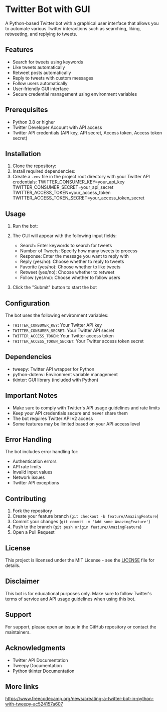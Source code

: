 # Twitter Bot with GUI

A Python-based Twitter bot with a graphical user interface that allows you to automate various Twitter interactions such as searching, liking, retweeting, and replying to tweets.

## Features

- Search for tweets using keywords
- Like tweets automatically
- Retweet posts automatically
- Reply to tweets with custom messages
- Follow users automatically
- User-friendly GUI interface
- Secure credential management using environment variables

## Prerequisites

- Python 3.8 or higher
- Twitter Developer Account with API access
- Twitter API credentials (API key, API secret, Access token, Access token secret)

## Installation

1. Clone the repository:
2. Install required dependencies:
3. Create a `.env` file in the project root directory with your Twitter API credentials:
   TWITTER_CONSUMER_KEY=your_api_key
   TWITTER_CONSUMER_SECRET=your_api_secret
   TWITTER_ACCESS_TOKEN=your_access_token
   TWITTER_ACCESS_TOKEN_SECRET=your_access_token_secret


## Usage

1. Run the bot:
2. The GUI will appear with the following input fields:
   - Search: Enter keywords to search for tweets
   - Number of Tweets: Specify how many tweets to process
   - Response: Enter the message you want to reply with
   - Reply (yes/no): Choose whether to reply to tweets
   - Favorite (yes/no): Choose whether to like tweets
   - Retweet (yes/no): Choose whether to retweet
   - Follow (yes/no): Choose whether to follow users

3. Click the "Submit" button to start the bot

## Configuration

The bot uses the following environment variables:
- `TWITTER_CONSUMER_KEY`: Your Twitter API key
- `TWITTER_CONSUMER_SECRET`: Your Twitter API secret
- `TWITTER_ACCESS_TOKEN`: Your Twitter access token
- `TWITTER_ACCESS_TOKEN_SECRET`: Your Twitter access token secret

## Dependencies

- tweepy: Twitter API wrapper for Python
- python-dotenv: Environment variable management
- tkinter: GUI library (included with Python)

## Important Notes

- Make sure to comply with Twitter's API usage guidelines and rate limits
- Keep your API credentials secure and never share them
- The bot requires Twitter API v2 access
- Some features may be limited based on your API access level

## Error Handling

The bot includes error handling for:
- Authentication errors
- API rate limits
- Invalid input values
- Network issues
- Twitter API exceptions

## Contributing

1. Fork the repository
2. Create your feature branch (`git checkout -b feature/AmazingFeature`)
3. Commit your changes (`git commit -m 'Add some AmazingFeature'`)
4. Push to the branch (`git push origin feature/AmazingFeature`)
5. Open a Pull Request

## License

This project is licensed under the MIT License - see the [LICENSE](LICENSE) file for details.

## Disclaimer

This bot is for educational purposes only. Make sure to follow Twitter's terms of service and API usage guidelines when using this bot.

## Support

For support, please open an issue in the GitHub repository or contact the maintainers.

## Acknowledgments

- Twitter API Documentation
- Tweepy Documentation
- Python tkinter Documentation

## More links
https://www.freecodecamp.org/news/creating-a-twitter-bot-in-python-with-tweepy-ac524157a607
